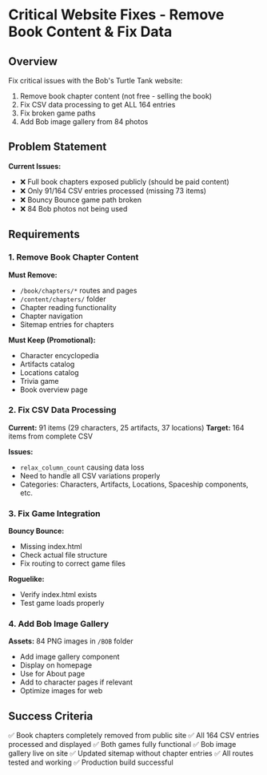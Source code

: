 # Critical Website Fixes - Remove Book Content & Fix Data

## Overview

Fix critical issues with the Bob's Turtle Tank website:
1. Remove book chapter content (not free - selling the book)
2. Fix CSV data processing to get ALL 164 entries
3. Fix broken game paths
4. Add Bob image gallery from 84 photos

## Problem Statement

**Current Issues:**
- ❌ Full book chapters exposed publicly (should be paid content)
- ❌ Only 91/164 CSV entries processed (missing 73 items)
- ❌ Bouncy Bounce game path broken
- ❌ 84 Bob photos not being used

## Requirements

### 1. Remove Book Chapter Content
**Must Remove:**
- `/book/chapters/*` routes and pages
- `/content/chapters/` folder
- Chapter reading functionality
- Chapter navigation
- Sitemap entries for chapters

**Must Keep (Promotional):**
- Character encyclopedia
- Artifacts catalog
- Locations catalog
- Trivia game
- Book overview page

### 2. Fix CSV Data Processing
**Current:** 91 items (29 characters, 25 artifacts, 37 locations)
**Target:** 164 items from complete CSV

**Issues:**
- `relax_column_count` causing data loss
- Need to handle all CSV variations properly
- Categories: Characters, Artifacts, Locations, Spaceship components, etc.

### 3. Fix Game Integration
**Bouncy Bounce:**
- Missing index.html
- Check actual file structure
- Fix routing to correct game files

**Roguelike:**
- Verify index.html exists
- Test game loads properly

### 4. Add Bob Image Gallery
**Assets:** 84 PNG images in `/BOB` folder
- Add image gallery component
- Display on homepage
- Use for About page
- Add to character pages if relevant
- Optimize images for web

## Success Criteria

✅ Book chapters completely removed from public site
✅ All 164 CSV entries processed and displayed
✅ Both games fully functional
✅ Bob image gallery live on site
✅ Updated sitemap without chapter entries
✅ All routes tested and working
✅ Production build successful
